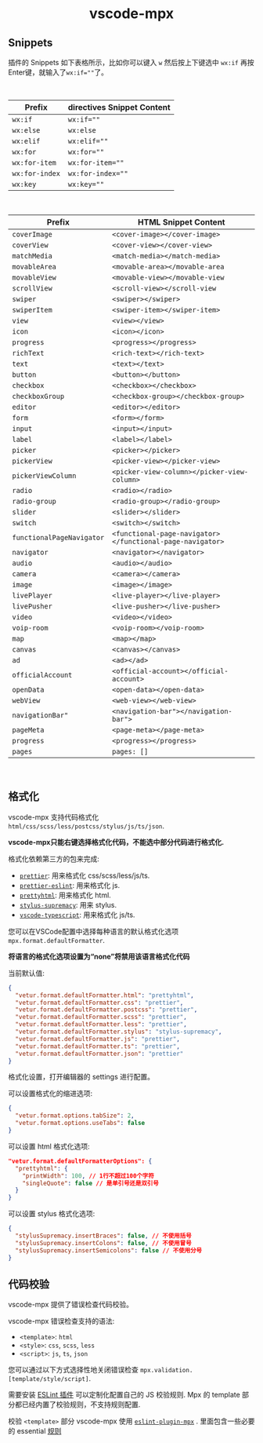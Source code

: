 
<p>
  <h1 align="center">vscode-mpx</h1>
</p>

## Snippets

插件的 Snippets 如下表格所示，比如你可以键入 `w` 然后按上下键选中 `wx:if` 再按Enter键，就输入了`wx:if=""`了。

<br />

| Prefix | directives Snippet Content |
| ------ | ------------ |
| `wx:if` | `wx:if=""` |
| `wx:else` | `wx:else` |
| `wx:elif` | `wx:elif=""` |
| `wx:for` | `wx:for=""` |
| `wx:for-item` | `wx:for-item=""` |
| `wx:for-index` | `wx:for-index=""` |
| `wx:key` | `wx:key=""` |


<br />

| Prefix | HTML Snippet Content |
| ------ | ------------ |
| `coverImage` | `<cover-image></cover-image>`|
| `coverView` | `<cover-view></cover-view>`|
| `matchMedia` | `<match-media></match-media>`|
| `movableArea` | `<movable-area></movable-area`|
| `movableView` | `<movable-view></movable-view`|
| `scrollView` | `<scroll-view></scroll-view`|
| `swiper` | `<swiper></swiper>`|
| `swiperItem` | `<swiper-item></swiper-item>`|
| `view` | `<view></view>`|
| `icon` | `<icon></icon>`|
| `progress` | `<progress></progress>`|
| `richText` | `<rich-text></rich-text>`|
| `text` | `<text></text>`|
| `button` | `<button></button>`|
| `checkbox` | `<checkbox></checkbox>`|
| `checkboxGroup` | `<checkbox-group></checkbox-group>`|
| `editor` | `<editor></editor>`|
| `form` | `<form></form>`|
| `input` | `<input></input>`|
| `label` | `<label></label>`|
| `picker` | `<picker></picker>`|
| `pickerView` | `<picker-view></picker-view>`|
| `pickerViewColumn` | `<picker-view-column></picker-view-column>`|
| `radio` | `<radio></radio>`|
| `radio-group` | `<radio-group></radio-group>`|
| `slider` | `<slider></slider>`|
| `switch` | `<switch></switch>`|
| `functionalPageNavigator` | `<functional-page-navigator></functional-page-navigator>`|
| `navigator` | `<navigator></navigator>`|
| `audio` | `<audio></audio>`|
| `camera` | `<camera></camera>`|
| `image` | `<image></image>`|
| `livePlayer` | `<live-player></live-player>`|
| `livePusher` | `<live-pusher></live-pusher>`|
| `video` | `<video></video>`|
| `voip-room` | `<voip-room></voip-room>`|
| `map` | `<map></map>`|
| `canvas` | `<canvas></canvas>`|
| `ad` | `<ad></ad>`|
| `officialAccount` | `<official-account></official-account>`|
| `openData` | `<open-data></open-data>`|
| `webView` | `<web-view></web-view>`|
| `navigationBar"` | `<navigation-bar"></navigation-bar">`|
| `pageMeta` | `<page-meta></page-meta>`|
| `progress` | `<progress></progress>`|
| `pages` | `pages: []` |

<br />

## 格式化

vscode-mpx 支持代码格式化 `html/css/scss/less/postcss/stylus/js/ts/json`.

**vscode-mpx只能右键选择格式化代码，不能选中部分代码进行格式化.**  


格式化依赖第三方的包来完成:

- [`prettier`](https://github.com/prettier/prettier): 用来格式化 css/scss/less/js/ts.
- [`prettier-eslint`](https://github.com/prettier/prettier-eslint): 用来格式化 js.
- [`prettyhtml`](https://github.com/Prettyhtml/prettyhtml): 用来格式化 html.
- [`stylus-supremacy`](https://github.com/ThisIsManta/stylus-supremacy): 用来 stylus.
- [`vscode-typescript`](https://github.com/Microsoft/TypeScript): 用来格式化 js/ts. 

您可以在VSCode配置中选择每种语言的默认格式化选项 `mpx.format.defaultFormatter`.

**将语言的格式化选项设置为“none”将禁用该语言格式化代码**

当前默认值:

```json
{
  "vetur.format.defaultFormatter.html": "prettyhtml",
  "vetur.format.defaultFormatter.css": "prettier",
  "vetur.format.defaultFormatter.postcss": "prettier",
  "vetur.format.defaultFormatter.scss": "prettier",
  "vetur.format.defaultFormatter.less": "prettier",
  "vetur.format.defaultFormatter.stylus": "stylus-supremacy",
  "vetur.format.defaultFormatter.js": "prettier",
  "vetur.format.defaultFormatter.ts": "prettier",
  "vetur.format.defaultFormatter.json": "prettier"
}
```

格式化设置，打开编辑器的 settings 进行配置。

可以设置格式化的缩进选项:

```json
{
  "vetur.format.options.tabSize": 2,
  "vetur.format.options.useTabs": false
}
```

可以设置 html 格式化选项:
```json
"vetur.format.defaultFormatterOptions": {
  "prettyhtml": {
    "printWidth": 100, // 1行不超过100个字符
    "singleQuote": false // 是单引号还是双引号
  }
}
```

可以设置 stylus 格式化选项:
```json
{
  "stylusSupremacy.insertBraces": false, // 不使用括号
  "stylusSupremacy.insertColons": false, // 不使用冒号
  "stylusSupremacy.insertSemicolons": false // 不使用分号
}
```

## 代码校验

vscode-mpx 提供了错误检查代码校验。

vscode-mpx 错误检查支持的语法:

- `<template>`: `html`
- `<style>`: `css`, `scss`, `less`
- `<script>`: `js`, `ts`, `json`

您可以通过以下方式选择性地关闭错误检查 `mpx.validation.[template/style/script]`.


需要安装 [ESLint 插件](https://marketplace.visualstudio.com/items?itemName=dbaeumer.vscode-eslint) 可以定制化配置自己的 JS 校验规则. Mpx 的 template 部分都已经内置了校验规则，不支持规则配置.


校验 `<template>` 部分 vscode-mpx 使用 [`eslint-plugin-mpx`](https://github.com/pagnkelly/eslint-plugin-mpx) . 里面包含一些必要的 essential [规则](https://github.com/pagnkelly/eslint-plugin-mpx/blob/master/lib/configs/essential.js)
